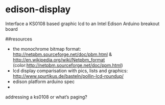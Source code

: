 # edison-display
Interface a KS0108 based graphic lcd to an Intel Edison Arduino breakout board

##resources
* the monochrome bitmap format:
http://netpbm.sourceforge.net/doc/pbm.html & http://en.wikipedia.org/wiki/Netpbm_format
(color:http://netpbm.sourceforge.net/doc/ppm.html)
* lcd display comparisation with pics, lists and graphics: http://www.spurtikus.de/basteln/pollin-lcd-roundup/
* edison platform arduino spec
* 

addressing a ks0108 or what’s paging?
